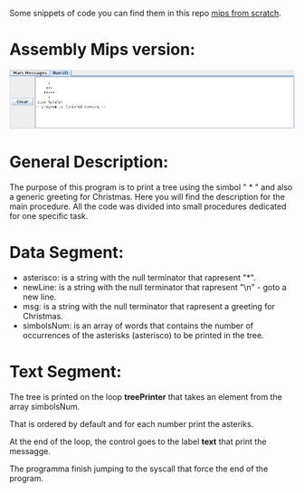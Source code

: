 Some snippets of code you can find them in this repo [mips from scratch](https://github.com/DanerSound/MIPS-from-scratch).

# Assembly Mips version:

![](/scr/tree_Assembly_version.png) 

# General Description:

The purpose of this program is to print a tree using the simbol " * " and also a generic greeting for Christmas.
Here you will find the description for the main procedure.
All the code was divided into small procedures dedicated for one specific task.

  # Data Segment:
  - asterisco: is a string with the null terminator that rapresent "*".
  - newLine: is a string with the null terminator that rapresent "\n" - goto a new line. 
  - msg: is a string with the null terminator that rapresent a greeting for Christmas.
  - simbolsNum: is an array of words that contains the number of occurrences of the asterisks (asterisco) 
    to be printed in the tree.
  
  # Text Segment:
  The tree is printed on the loop **treePrinter** that takes an element from the array simbolsNum.
  
  That is ordered by default and for each number print the asteriks.
  
  At the end of the loop, the control goes to the label **text** that print the messagge.
  
  The programma finish jumping to the syscall that force the end of the program.